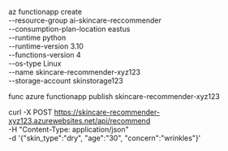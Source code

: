 az functionapp create \
  --resource-group ai-skincare-reccommender \
  --consumption-plan-location eastus \
  --runtime python \
  --runtime-version 3.10 \
  --functions-version 4 \
  --os-type Linux \
  --name skincare-recommender-xyz123 \
  --storage-account skinstorage123

func azure functionapp publish skincare-recommender-xyz123

curl -X POST https://skincare-recommender-xyz123.azurewebsites.net/api/recommend \
  -H "Content-Type: application/json" \
  -d '{"skin_type":"dry", "age":"30", "concern":"wrinkles"}'